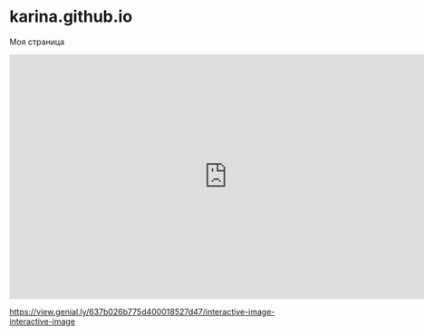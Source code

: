 # karina.github.io
Моя страница


<iframe width="768" height="432" src="https://miro.com/app/live-embed/uXjVPB3Tlks=/?moveToViewport=-336,-532,1403,707&embedId=594358286266" frameborder="0" scrolling="no" allowfullscreen></iframe>

https://view.genial.ly/637b026b775d400018527d47/interactive-image-interactive-image

